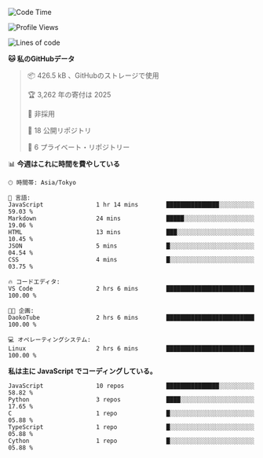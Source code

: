 <!--START_SECTION:waka-->
![Code Time](http://img.shields.io/badge/Code%20Time-222%20hrs%2032%20mins-blue)

![Profile Views](http://img.shields.io/badge/%E3%83%97%E3%83%AD%E3%83%95%E3%82%A3%E3%83%BC%E3%83%AB%E3%83%93%E3%83%A5%E3%83%BC-7-blue)

![Lines of code](https://img.shields.io/badge/%E3%80%8CHello%20World%E3%80%8D%E3%81%8B%E3%82%89%E3%80%81%E7%A7%81%E3%81%AF%E3%81%93%E3%81%86%E6%9B%B8%E3%81%84%E3%81%9F-443.7%20thousand%20%E3%82%B3%E3%83%BC%E3%83%89%E8%A1%8C-blue)

**🐱 私のGitHubデータ** 

> 📦 426.5 kB 、GitHubのストレージで使用 
 > 
> 🏆 3,262 年の寄付は 2025
 > 
> 🚫 非採用
 > 
> 📜 18 公開リポジトリ 
 > 
> 🔑 6 プライベート・リポジトリー 
 > 
📊 **今週はこれに時間を費やしている** 

```text
🕑︎ 時間帯: Asia/Tokyo

💬 言語: 
JavaScript               1 hr 14 mins        ███████████████░░░░░░░░░░   59.03 % 
Markdown                 24 mins             █████░░░░░░░░░░░░░░░░░░░░   19.06 % 
HTML                     13 mins             ███░░░░░░░░░░░░░░░░░░░░░░   10.45 % 
JSON                     5 mins              █░░░░░░░░░░░░░░░░░░░░░░░░   04.54 % 
CSS                      4 mins              █░░░░░░░░░░░░░░░░░░░░░░░░   03.75 % 

🔥 コードエディタ: 
VS Code                  2 hrs 6 mins        █████████████████████████   100.00 % 

🐱‍💻 企画: 
DaokoTube                2 hrs 6 mins        █████████████████████████   100.00 % 

💻 オペレーティングシステム: 
Linux                    2 hrs 6 mins        █████████████████████████   100.00 % 
```

**私は主に JavaScript でコーディングしている。** 

```text
JavaScript               10 repos            ███████████████░░░░░░░░░░   58.82 % 
Python                   3 repos             ████░░░░░░░░░░░░░░░░░░░░░   17.65 % 
C                        1 repo              █░░░░░░░░░░░░░░░░░░░░░░░░   05.88 % 
TypeScript               1 repo              █░░░░░░░░░░░░░░░░░░░░░░░░   05.88 % 
Cython                   1 repo              █░░░░░░░░░░░░░░░░░░░░░░░░   05.88 % 
```




<!--END_SECTION:waka-->
